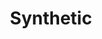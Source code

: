 ---
ee_id_show: '4154'
title: Synthetic
url: synthetic
live_url:
year: '2009'
venue: Whitney Museum of American Art
state_country: New York
type:
dates:
wwwnews:
wwweblast:
pitch: ​Group show, .... got to show next to a sick Kenny Sharf (yES!!!) ;-) Also,
  Super Mario Clouds always gets shown differently, but this was the best "multi-screen"
  version of it I ever pulled off.&nbsp;
ps:
layout: shows
---